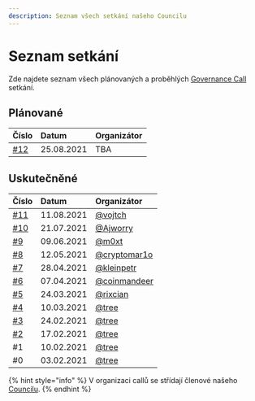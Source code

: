 ```yaml
---
description: Seznam všech setkání našeho Councilu
---
```


# Seznam setkání

Zde najdete seznam všech plánovaných a proběhlých [Governance Call](./) setkání.

## Plánované

| Číslo | Datum | Organizátor |
| :--- | :--- | :--- |
| [\#12](https://forum.gwei.cz/t/governance-call-12/448) | 25.08.2021 | TBA |

## Uskutečněné

| Číslo | Datum | Organizátor |
| :--- | :--- | :--- |
| [\#11](https://forum.gwei.cz/t/governance-call-11/436) | 11.08.2021 | [@vojtch](https://forum.gwei.cz/u/vojtch) |
| [\#10](https://forum.gwei.cz/t/governance-call-10/411) | 21.07.2021 | [@Ajworry](https://forum.gwei.cz/u/ajworry) |
| [\#9](https://forum.gwei.cz/t/governance-call-9/375) | 09.06.2021 | [@m0xt](https://forum.gwei.cz/u/m0xt) |
| [\#8](https://forum.gwei.cz/t/governance-call-8/370/2) | 12.05.2021 | [@cryptomar1o](https://forum.gwei.cz/u/cryptomar1o) |
| [\#7](https://forum.gwei.cz/t/governance-call-7/356) | 28.04.2021 | [@kleinpetr](https://forum.gwei.cz/u/kleinpetr) |
| [\#6](https://forum.gwei.cz/t/governance-call-6/326) | 07.04.2021 | [@coinmandeer](https://forum.gwei.cz/u/coinmandeer) |
| [\#5](https://forum.gwei.cz/t/governance-call-5/320) | 24.03.2021 | [@rixcian](https://forum.gwei.cz/u/rixcian) |
| [\#4](https://forum.gwei.cz/t/governance-call-4/261) | 10.03.2021 | [@tree](https://forum.gwei.cz/u/tree) |
| [\#3](https://forum.gwei.cz/t/governance-call-3/253) | 24.02.2021 | [@tree](https://forum.gwei.cz/u/tree) |
| [\#2](https://forum.gwei.cz/t/governance-call-2/213) | 17.02.2021 | [@tree](https://forum.gwei.cz/u/tree) |
| \#1 | 10.02.2021 | [@tree](https://forum.gwei.cz/u/tree) |
| \#0 | 03.02.2021 | [@tree](https://forum.gwei.cz/u/tree) |

{% hint style="info" %}
V organizaci callů se střídají členové našeho [Councilu](../).
{% endhint %}

